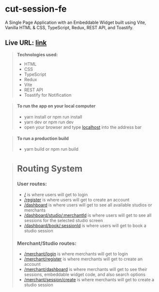 # cut-session-fe

A Single Page Application with an Embeddable Widget built using Vite, Vanilla HTML & CSS, TypeScript, Redux, REST API, and Toastify.

## Live URL: [link](https://cut-sessions.netlify.app/)

> **Technologies used:**
>
> - HTML
> - CSS
> - TypeScript
> - Redux
> - Vite
> - REST API
> - Toastify for Notification

> #### To run the app on your local computer
>
> - yarn install or npm run install
> - yarn dev or npm run dev
> - open your browser and type [localhost](http://127.0.0.1:5173/) into the address bar

> #### To run a production build
>
> - yarn build or npm run build

> # Routing System
>
> ### User routes:
>
> - [/](https://cut-sessions.netlify.app/) is where users will get to login
> - [/register](https://cut-sessions.netlify.app/register) is where users will get to create an account
> - [/dashboard](https://cut-sessions.netlify.app/dashboard) is where users will get to see all available studios or merchants
> - [/dashboard/studio/:merchantId](https://cut-sessions.netlify.app/dashboard/studio/83fjdcndscksncsis485sjccid) is where users will get to see all sessions for the selected studio screen
> - [/dashboard/book/:sessionId](https://cut-sessions.netlify.app/dashboard/book/83fjdcndscksncsis485sjccid) is where users will get to book a studio session
>
> ### Merchant/Studio routes:
>
> - [/merchant/login](https://cut-sessions.netlify.app/merchant/login) is where merchants will get to login
> - [/merchant/register](https://cut-sessions.netlify.app/merchant/register) is where merchants will get to create an account
> - [/merchant/dashboard](https://cut-sessions.netlify.app/merchant/dashboard) is where merchants will get to see their sessions, embeddable widget code, and also search options
> - [/merchant/session/create](https://cut-sessions.netlify.app/merchant/session/create) is where merchants will get to create a studio session
